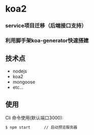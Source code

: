 
# koa2
### service项目迁移（后端接口支持）
### 利用脚手架koa-generator快速搭建

## 技术点
- nodejs
- koa2
- mongoose
- etc...

## 使用

Cli 命令使用(默认端口3000):

```bash
$ npm start      // 启动预览服务器
```
